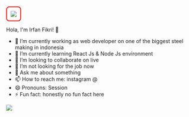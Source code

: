 <img style="border: 2px solid red;
  padding: 10px;
  border-radius: 20%;"
  src="https://juppijuppsen.com/wp-content/uploads/2016/10/PC-slime.gif"/>
  
Hola, I'm Irfan Fikri! 👋

- 🔭 I’m currently working as web developer on one of the biggest steel making in indonesia
- 🌱 I’m currently learning React Js & Node Js environment
- 👯 I’m looking to collaborate on live
- 🤔 I’m not looking for the job now
- 💬 Ask me about something 
- 📫 How to reach me: instagram @
- 😄 Pronouns: Session
- ⚡ Fun fact: honestly no fun fact here 


<img src="https://github-readme-stats.vercel.app/api?username=oryfikry&&show_icons=true&title_color=ffffff&icon_color=fd79a8&text_color=ffffff&bg_color=0984e3">
